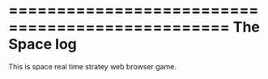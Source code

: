 =================================================
                  The Space log
=================================================
This is space real time stratey web browser game.
